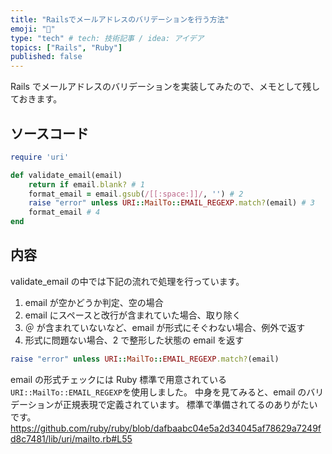 ```yaml
---
title: "Railsでメールアドレスのバリデーションを行う方法"
emoji: "🐷"
type: "tech" # tech: 技術記事 / idea: アイデア
topics: ["Rails", "Ruby"]
published: false
---
```


Rails でメールアドレスのバリデーションを実装してみたので、メモとして残しておきます。

## ソースコード

```ruby
require 'uri'

def validate_email(email)
    return if email.blank? # 1
    format_email = email.gsub(/[[:space:]]/, '') # 2
    raise "error" unless URI::MailTo::EMAIL_REGEXP.match?(email) # 3
    format_email # 4
end
```

## 内容

validate_email の中では下記の流れで処理を行っています。

1. email が空かどうか判定、空の場合
2. email にスペースと改行が含まれていた場合、取り除く
3. ＠ が含まれていないなど、email が形式にそぐわない場合、例外で返す
4. 形式に問題ない場合、2 で整形した状態の email を返す

```ruby
raise "error" unless URI::MailTo::EMAIL_REGEXP.match?(email)
```

email の形式チェックには Ruby 標準で用意されている`URI::MailTo::EMAIL_REGEXP`を使用しました。
中身を見てみると、email のバリデーションが正規表現で定義されています。
標準で準備されてるのありがたいです。
https://github.com/ruby/ruby/blob/dafbaabc04e5a2d34045af78629a7249fd8c7481/lib/uri/mailto.rb#L55
